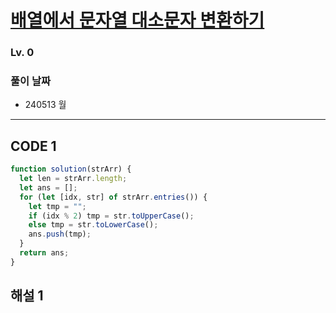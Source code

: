 # [배열에서 문자열 대소문자 변환하기](https://school.programmers.co.kr/learn/courses/30/lessons/181875)

### Lv. 0

### 풀이 날짜

- 240513 월

---

## CODE 1

```javascript
function solution(strArr) {
  let len = strArr.length;
  let ans = [];
  for (let [idx, str] of strArr.entries()) {
    let tmp = "";
    if (idx % 2) tmp = str.toUpperCase();
    else tmp = str.toLowerCase();
    ans.push(tmp);
  }
  return ans;
}
```

## 해설 1
